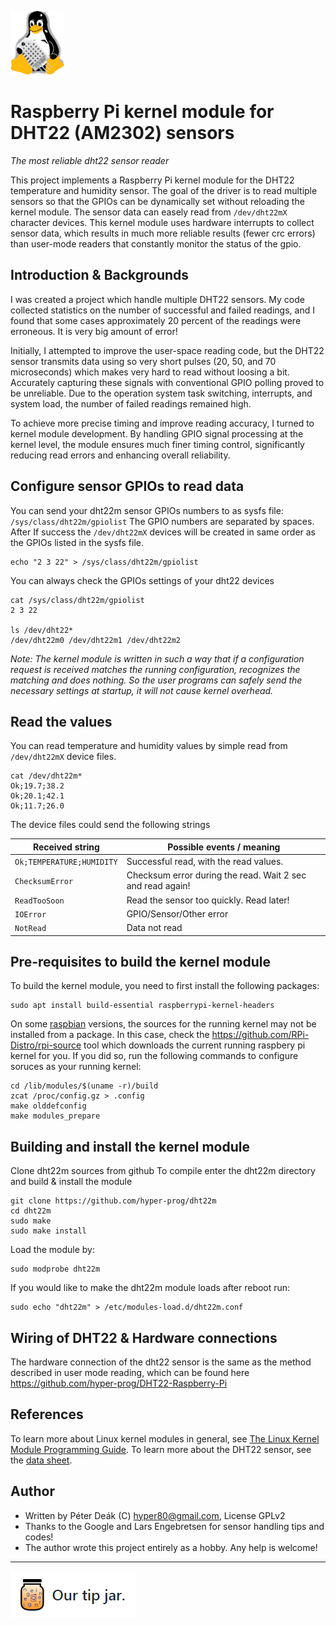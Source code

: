 ![DHT22M logo](https://raw.githubusercontent.com/hyper-prog/dht22m/master/images/dht22m_logo_s.png)

Raspberry Pi kernel module for DHT22 (AM2302) sensors
============================================================

_The most reliable dht22 sensor reader_

This project implements a Raspberry Pi kernel module for the DHT22 temperature
and humidity sensor. The goal of the driver is to read multiple sensors so that
the GPIOs can be dynamically set without reloading the kernel module.
The sensor data can easely read from `/dev/dht22mX` character devices.
This kernel module uses hardware interrupts to collect sensor data,
which results in much more reliable results (fewer crc errors) than
user-mode readers that constantly monitor the status of the gpio.

Introduction & Backgrounds
----------------------------

I was created a project which handle multiple DHT22 sensors.
My code collected statistics on the number of successful and failed readings,
and I found that some cases approximately 20 percent of the readings were erroneous.
It is very big amount of error!

Initially, I attempted to improve the user-space reading code,
but the DHT22 sensor transmits data using so very short pulses
(20, 50, and 70 microseconds) which makes very hard to read without loosing a bit.
Accurately capturing these signals with conventional GPIO polling proved to be unreliable.
Due to the operation system task switching, interrupts,
and system load, the number of failed readings remained high.

To achieve more precise timing and improve reading accuracy,
I turned to kernel module development. By handling GPIO signal processing at the kernel level,
the module ensures much finer timing control,
significantly reducing read errors and enhancing overall reliability.

Configure sensor GPIOs to read data
-------------------------------------

You can send your dht22m sensor GPIOs numbers to as sysfs file: `/sys/class/dht22m/gpiolist`
The GPIO numbers are separated by spaces. After If success the `/dev/dht22mX`
devices will be created in same order as the GPIOs listed in the sysfs file.

    echo "2 3 22" > /sys/class/dht22m/gpiolist

You can always check the GPIOs settings of your dht22 devices

    cat /sys/class/dht22m/gpiolist
    2 3 22

    ls /dev/dht22*
    /dev/dht22m0 /dev/dht22m1 /dev/dht22m2

_Note: The kernel module is written in such a way that if a configuration request
is received matches the running configuration, recognizes the matching and does nothing.
So the user programs can safely send the necessary settings at startup, it will not cause kernel overhead._

Read the values
----------------

You can read temperature and humidity values by simple read from `/dev/dht22mX` device files.

    cat /dev/dht22m*
    Ok;19.7;38.2
    Ok;20.1;42.1
    Ok;11.7;26.0

The device files could send the following strings

| Received string             | Possible events / meaning                                       |
| --------------------------- | --------------------------------------------------------------- |
| `Ok;TEMPERATURE;HUMIDITY`   | Successful read, with the read values.                          |
| `ChecksumError`             | Checksum error during the read. Wait 2 sec and read again!      |
| `ReadTooSoon`               | Read the sensor too quickly. Read later!                        |
| `IOError`                   | GPIO/Sensor/Other error                                         |
| `NotRead`                   | Data not read                                                   |

Pre-requisites to build the kernel module
-----------------------------------------

To build the kernel module, you need to first install the following
packages:

    sudo apt install build-essential raspberrypi-kernel-headers

On some [raspbian](https://www.raspberrypi.com/software/) versions, the sources for the running kernel
may not be installed from a package.
In this case, check the https://github.com/RPi-Distro/rpi-source tool
which downloads the current running raspbery pi kernel for you.
If you did so, run the following commands to configure soruces as your running kernel:

    cd /lib/modules/$(uname -r)/build
    zcat /proc/config.gz > .config
    make olddefconfig
    make modules_prepare

Building and install the kernel module
--------------------------------------

Clone dht22m sources from github 
To compile enter the dht22m directory and build & install the module

    git clone https://github.com/hyper-prog/dht22m
    cd dht22m
    sudo make
    sudo make install

Load the module by:

    sudo modprobe dht22m

If you would like to make the dht22m module loads after reboot run:

    sudo echo "dht22m" > /etc/modules-load.d/dht22m.conf

Wiring of DHT22 & Hardware connections
--------------------------------------

The hardware connection of the dht22 sensor is the same as the method described in user mode reading,
which can be found here https://github.com/hyper-prog/DHT22-Raspberry-Pi

References
-----------

To learn more about Linux kernel
modules in general, see [The Linux Kernel Module Programming
Guide](https://sysprog21.github.io/lkmpg/). To learn more about the DHT22
sensor, see the [data sheet](http://www.electrodragon.com/w/AM2302).

Author
-------
- Written by Péter Deák (C) hyper80@gmail.com, License GPLv2
- Thanks to the Google and Lars Engebretsen for sensor handling tips and codes!
- The author wrote this project entirely as a hobby. Any help is welcome!

------

[![paypal](https://raw.githubusercontent.com/hyper-prog/dht22m/master/images/tipjar.png)](https://www.paypal.com/donate/?business=EM2E9A6BZBK64&no_recurring=0&currency_code=USD)

